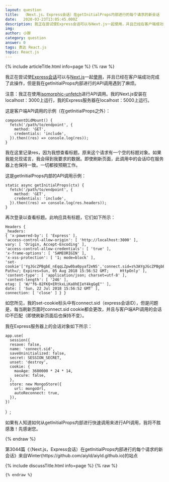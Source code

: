 ```yaml
---
layout: question
title:  （Next.js，Express会话）在getInitialProps内部进行的每个请求的新会话
date:   2020-03-23T13:05:45.000Z
description: 我正在尝试使Express会话可以与Next.js一起使用，并且已经在客户端成功完成了此操作，但是我在getInitialProps内部进行的API调用遇...
img: 
author: 小胖
category: question
answer: 0
tags: 表达 React.js
topic: React.js
---
```

<div class="article-root">
  <div class="article">
    {% include articleTitle.html info=page %}
    {% raw %}
    <div class="article-content"><p><font style="vertical-align: inherit;"><font style="vertical-align: inherit;">我正在尝试使</font></font><a href="https://github.com/expressjs/session" rel="nofollow noreferrer"><font style="vertical-align: inherit;"><font style="vertical-align: inherit;">Express会话</font></font></a><font style="vertical-align: inherit;"><font style="vertical-align: inherit;">可以与</font></font><a href="https://github.com/zeit/next.js/" rel="nofollow noreferrer"><font style="vertical-align: inherit;"><font style="vertical-align: inherit;">Next.js</font></font></a><font style="vertical-align: inherit;"><font style="vertical-align: inherit;">一起</font><a href="https://github.com/zeit/next.js/" rel="nofollow noreferrer"><font style="vertical-align: inherit;">使用</font></a><font style="vertical-align: inherit;">，并且已经在客户端成功完成了此操作，但是我在getInitialProps内部进行的API调用遇到了麻烦。</font></font></p>

<p><font style="vertical-align: inherit;"><font style="vertical-align: inherit;">注意：我正在使用</font></font><a href="https://github.com/developit/unfetch/tree/master/packages/isomorphic-unfetch" rel="nofollow noreferrer"><font style="vertical-align: inherit;"><font style="vertical-align: inherit;">isomorphic-unfetch</font></font></a><font style="vertical-align: inherit;"><font style="vertical-align: inherit;">进行API调用。</font><font style="vertical-align: inherit;">我的Next.js安装在localhost：3000上运行，我的Express服务器在localhost：5000上运行。</font></font></p>

<p><font style="vertical-align: inherit;"><font style="vertical-align: inherit;">这是客户端API调用的示例（在getInitialProps之外）：</font></font></p>

<pre><code>componentDidMount() {<font></font>
  fetch('/path/to/endpoint', {<font></font>
    method: 'GET',<font></font>
    credentials: 'include',<font></font>
  }).then((res) =&gt; console.log(res));<font></font>
}<font></font>
</code></pre>

<p><font style="vertical-align: inherit;"><font style="vertical-align: inherit;">我在这里记录res，因为我想查看标题。</font><font style="vertical-align: inherit;">原来这个请求有一个空的标题对象。</font><font style="vertical-align: inherit;">如果我能兑现诺言，我会得到我要求的数据。</font><font style="vertical-align: inherit;">即使刷新页面，此调用中的会话ID在服务器上也保持一致。</font><font style="vertical-align: inherit;">一切都按预期工作。</font></font></p>

<p><font style="vertical-align: inherit;"><font style="vertical-align: inherit;">这是getInitialProps内部的API调用示例：</font></font></p>

<pre><code>static async getInitialProps(ctx) {<font></font>
  fetch('/path/to/endpoint', {<font></font>
    method: 'GET',<font></font>
    credentials: 'include',<font></font>
  }).then((res) =&gt; console.log(res.headers));<font></font>
}<font></font>
</code></pre>

<p><font style="vertical-align: inherit;"><font style="vertical-align: inherit;">再次登录以查看标题。</font><font style="vertical-align: inherit;">此响应具有标题，它们如下所示：</font></font></p>

<pre><code>Headers {<font></font>
_headers:<font></font>
{ 'x-powered-by': [ 'Express' ],<font></font>
'access-control-allow-origin': [ 'http://localhost:3000' ],<font></font>
vary: [ 'Origin, Accept-Encoding' ],<font></font>
'access-control-allow-credentials': [ 'true' ],<font></font>
'x-frame-options': [ 'SAMEORIGIN' ],<font></font>
'x-xss-protection': [ '1; mode=block' ],<font></font>
'set-cookie'['YgJGcZPBgbE_nEqqLZpw0ba0pyaf2eNS','connect.sid=s%3AYgJGcZPBgbE_nEqqLZpw0ba0pyaf2eNS.Oye%2F7%2BsyXrrLJwphEJ3nq3yMkBhM3%2Fm4PCl9KIV%2FTzA; Path=/; Expires=Sun, 05 Aug 2018 15:56:52 GMT;     HttpOnly' ],<font></font>
'content-type': [ 'application/json; charset=utf-8' ],<font></font>
'content-length': [ '246' ],<font></font>
etag: [ 'W/"f6-82FKQ+ERtkxLiKa8hEIeY4kgGgE"' ],<font></font>
date: [ 'Sun, 22 Jul 2018 15:56:52 GMT' ],<font></font>
connection: [ 'close' ] } }<font></font>
</code></pre>

<p><font style="vertical-align: inherit;"><font style="vertical-align: inherit;">如您所见，我的set-cookie标头中有connect.sid（express会话ID），但是问题是，每当刷新页面时connect.sid cookie都会更改，并且与客户端API调用的会话ID不匹配（即使刷新页面后也保持不变）。</font></font></p>

<p><font style="vertical-align: inherit;"><font style="vertical-align: inherit;">我在Express服务器上的会话对象如下所示：</font></font></p>

<pre><code>app.use(<font></font>
  session({<font></font>
  resave: false,<font></font>
  name: 'connect.sid',<font></font>
  saveUninitialized: false,<font></font>
  secret: SESSION_SECRET,<font></font>
  unset: 'destroy',<font></font>
  cookie: {<font></font>
    maxAge: 3600000 * 24 * 14,<font></font>
    secure: false,<font></font>
  },<font></font>
  store: new MongoStore({<font></font>
    url: mongoUrl,<font></font>
    autoReconnect: true,<font></font>
  }),<font></font>
})<font></font>
</code></pre>

<p><font style="vertical-align: inherit;"><font style="vertical-align: inherit;">）;</font></font></p>

<p><font style="vertical-align: inherit;"><font style="vertical-align: inherit;">如果有人知道如何从getInitialProps内部进行快速调用来进行API调用，我将不胜感激！</font><font style="vertical-align: inherit;">先感谢您。</font></font></p></div>
    {% endraw %}
  </div>
  <p class="winter_mark">第3044篇《（Next.js，Express会话）在getInitialProps内部进行的每个请求的新会话》来自Winter(https://github.com/aiyld/aiyld.github.io)的站点</p>
  <div class="discuss-wrapper">
    {% include discussTitle.html info=page %}
    {% raw %}
    
    {% endraw %}
  </div>
<div>
